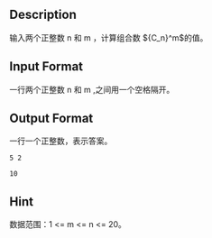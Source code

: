 ## Description

<p>输入两个正整数 n 和 m ，计算组合数 ${C_n}^m$的值。<br /></p>

## Input Format

<p>一行两个正整数 n 和 m ,之间用一个空格隔开。<br /></p>

## Output Format

<p>一行一个正整数，表示答案。<br /></p>

```input1
5 2
```
```output1
10
```
## Hint

<p>数据范围：1 &lt;= m &lt;= n &lt;= 20。<br /></p>
